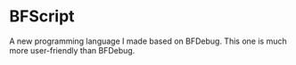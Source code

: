 # BFScript
A new programming language I made based on BFDebug. This one is much more user-friendly than BFDebug.
